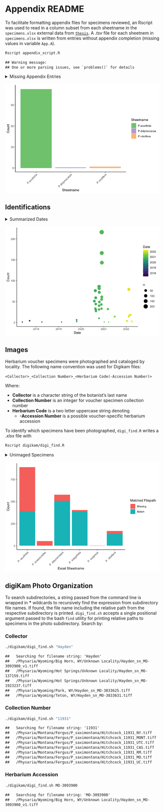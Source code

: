 Appendix README
================

To facilitate formatting appendix files for specimens reviewed, an
Rscript was used to read in a column subset from each sheetname in the
`specimens.xlsx` external data from
[`thesis`](https://github.com/jasonratcliff/thesis). A *.tsv* file for
each sheetnem in `specimens.xlsx` is written from entries without
appendix completion (missing values in variable `App.A`).

``` bash
Rscript appendix_script.R
```

    ## Warning message:
    ## One or more parsing issues, see `problems()` for details

<details>
<summary>
Missing Appendix Entries
</summary>
<p>

``` r
appendix_files <- list.files(pattern = "*_appendix.tsv")

missing_appendixes <- purrr::map_dfr(
  .x = appendix_files, function(appendix) {
    readr::read_tsv(file = appendix,
                    col_types = paste0(rep("c", times = 10), collapse = "")) %>%
      dplyr::mutate(
        sheetname = gsub(pattern = "_appendix.tsv", replacement = "",
                         x = appendix)
      )
  })
```

    ## Warning: One or more parsing issues, see `problems()`
    ## for details

``` r
appendix_counts <- ggplot(data = missing_appendixes) +
  geom_bar(aes(x = sheetname, fill = sheetname)) +
  scale_fill_brewer("Sheetname", type = "qual") +
  theme_classic() +
  theme(axis.text.x = element_text(angle = 45, hjust = 1)) +
  labs(x = "Sheetname", y = "Count")

fs::file_delete(path = appendix_files)
rm(appendix_files, missing_appendixes)
```

</p>
</details>

![](README_files/figure-gfm/plotAppendix-1.png)<!-- -->

## Identifications

<details>
<summary>
Summarized Dates
</summary>
<p>

``` r
id_dates <- thesis::herbarium_specimens %>%
  dplyr::select(ID) %>%
  dplyr::mutate(
    Date = stringr::str_extract(
      string = .data$ID,
      pattern = "[0-9]{1,2}/[0-9]{1,2}/[0-9]{2}"
    ) %>% as.Date(x = ., format = "%m/%d/%y")
  ) %>%
  dplyr::filter(!is.na(Date)) %>%
  dplyr::group_by(Date) %>%
  dplyr::add_count(name = "Count")

id_plot <- ggplot(data = id_dates) +
  geom_count(aes(x = Date, y = Count, color = Date)) +
  scale_x_date() +
  scale_color_viridis_c(trans = "date") +
  theme_classic()
```

</p>
</details>

![](README_files/figure-gfm/plotIdentifications-1.png)<!-- -->

## Images

Herbarium voucher specimens were photographed and cataloged by locality.
The following name convention was used for Digikam files:

`<Collector>_<Collection Number>_<Herbarium Code(-Accession Number)>`

Where:

-   **Collector** is a character string of the botanist’s last name
-   **Collection Number** is an integer for voucher specimen collection
    number
-   **Herbarium Code** is a two letter uppercase string denoting
    -   **-Accession Number** is a possible voucher-specific herbarium
        accession

To identify which specimens have been photographed, `digi_find.R` writes
a *.xlsx* file with

``` bash
Rscript digikam/digi_find.R
```

<details>
<summary>
Unimaged Specimens
</summary>
<p>

``` r
digikam <- readxl::read_excel("digikam/digikam.xlsx") %>%
  dplyr::mutate(
    path_check = purrr::map_chr(
      .data$path, function(x) ifelse(is.na(x), "Missing", "Match")) %>%
      factor(., levels = c("Missing", "Match"))
  )

digikam_plot <- ggplot(data = digikam) +
  geom_bar(aes(x = excel_sheet, fill = path_check)) +
  scale_fill_discrete("Matched Filepath") +
  theme_classic() +
  theme(axis.text.x = element_text(angle = 45, hjust = 1)) +
  labs(x = "Excel Sheetname", y = "Count")
```

</p>
</details>

![](README_files/figure-gfm/plotImages-1.png)<!-- -->

## digiKam Photo Organization

To search subdirectories, a string passed from the command line is
wrapped in **\*** wildcards to recursively find the expression from
subdirectory file names. If found, the file name including the relative
path from the respective subdirectory is printed. `digi_find.sh` accepts
a single positional argument passed to the bash `find` utility for
printing relative paths to specimens in the photo subdirectory. Search
by:

### Collector

``` bash
./digikam/digi_find.sh "Hayden"
```

    ##   Searching for filename string: 'Hayden'
    ##   /Physaria/Wyoming/Big Horn, WY/Unknown Locality/Hayden_sn_MO-3093900_v1.tiff
    ##   /Physaria/Wyoming/Hot Springs/Unknown Locality/Hayden_sn_MO-137159.tiff
    ##   /Physaria/Wyoming/Hot Springs/Unknown Locality/Hayden_sn_MO-1923237.tiff
    ##   /Physaria/Wyoming/Park, WY/Hayden_sn_MO-3833625.tiff
    ##   /Physaria/Wyoming/Teton, WY/Hayden_sn_MO-3833631.tiff

### Collection Number

``` bash
./digikam/digi_find.sh "11931"
```

    ##   Searching for filename string: '11931'
    ##   /Physaria/Montana/Fergus/P_saximontana/Hitchcock_11931_NY.tiff
    ##   /Physaria/Montana/Fergus/P_saximontana/Hitchcock_11931_MONT.tiff
    ##   /Physaria/Montana/Fergus/P_saximontana/Hitchcock_11931_UTC.tiff
    ##   /Physaria/Montana/Fergus/P_saximontana/Hitchcock_11931_CAS.tiff
    ##   /Physaria/Montana/Fergus/P_saximontana/Hitchcock_11931_RM.tiff
    ##   /Physaria/Montana/Fergus/P_saximontana/Hitchcock_11931_MO.tiff
    ##   /Physaria/Montana/Fergus/P_saximontana/Hitchcock_11931_UC.tiff

### Herbarium Accession

``` bash
./digikam/digi_find.sh MO-3093900
```

    ##   Searching for filename string: 'MO-3093900'
    ##   /Physaria/Wyoming/Big Horn, WY/Unknown Locality/Hayden_sn_MO-3093900_v1.tiff
